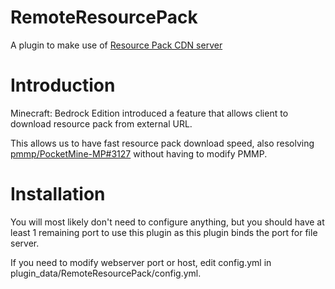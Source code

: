 # RemoteResourcePack
A plugin to make use of [Resource Pack CDN server](https://github.com/alvin-pm-pl/ResourcePackCDN)

# Introduction

Minecraft: Bedrock Edition introduced a feature that allows client to download resource pack from external URL.

This allows us to have fast resource pack download speed, also
resolving [pmmp/PocketMine-MP#3127](https://github.com/pmmp/PocketMine-MP/issues/3127) without having to modify PMMP.

# Installation
You will most likely don't need to configure anything, but you should have at least 1 remaining port to use this plugin as this plugin binds the port for file server.

If you need to modify webserver port or host, edit config.yml in plugin_data/RemoteResourcePack/config.yml.
